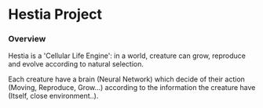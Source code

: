 # Hestia Project

### Overview
Hestia is a 'Cellular Life Engine': in a world, creature can grow, reproduce and evolve according to natural selection.

Each creature have a brain (Neural Network) which decide of their action (Moving, Reproduce, Grow...) according to the information the creature have (Itself, close environment..).